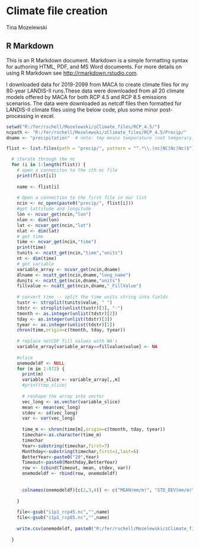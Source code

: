 Climate file creation
================
Tina Mozelewski

R Markdown
----------

This is an R Markdown document. Markdown is a simple formatting syntax for authoring HTML, PDF, and MS Word documents. For more details on using R Markdown see <http://rmarkdown.rstudio.com>.

I downloaded data for 2019-2099 from MACA to create climate files for my 80-year LANDIS-II runs.These data were downloaded from all 20 climate models offered by MACA for both RCP 4.5 and RCP 8.5 emissions scenarios. The data were downloaded as netcdf files then formatted for LANDIS-II climate files using the below code, plus some minor post-processing in excel.

``` r
setwd("R:/fer/rschell/Mozelewski/zClimate_files/RCP_4.5/")
ncpath <- "R:/fer/rschell/Mozelewski/zClimate_files/RCP_4.5/Precip/"
dname <- "precipitation"  # note: tmp means temperature (not temporary)

flist <- list.files(path = "precip/", pattern = "^.*\\.(nc|NC|Nc|Nc)$")

  # iterate through the nc
  for (i in 1:length(flist)) {
    # open a conneciton to the ith nc file
    print(flist[i])
    
    name <- flist[i]
    
    # Open a connection to the first file in our list
    ncin <- nc_open(paste0("precip/", flist[i]))
    #get lattitude and longitude
    lon <- ncvar_get(ncin,"lon")
    nlon <- dim(lon)
    lat <- ncvar_get(ncin,"lat")
    nlat <- dim(lat)
    # get time
    time <- ncvar_get(ncin,"time")
    print(time)
    tunits <- ncatt_get(ncin,"time","units")
    nt <- dim(time)
    # get variable
    variable_array <- ncvar_get(ncin,dname)
    dlname <- ncatt_get(ncin,dname,"long_name")
    dunits <- ncatt_get(ncin,dname,"units")
    fillvalue <- ncatt_get(ncin,dname,"_FillValue")
    
    # convert time -- split the time units string into fields
    tustr <- strsplit(tunits$value, " ")
    tdstr <- strsplit(unlist(tustr)[3], "-")
    tmonth <- as.integer(unlist(tdstr)[2])
    tday <- as.integer(unlist(tdstr)[3])
    tyear <- as.integer(unlist(tdstr)[1])
    chron(time,origin=c(tmonth, tday, tyear))
    
    # replace netCDF fill values with NA's
    variable_array[variable_array==fillvalue$value] <- NA
    
    #slice
    onemodeldf <- NULL
    for (m in 1:972) {
      print(m)
      variable_slice <- variable_array[,,m]
      #print(tmp_slice)
    
      # reshape the array into vector
      vec_long <- as.vector(variable_slice)
      mean <- mean(vec_long)
      stdev <- sd(vec_long)
      var <- var(vec_long)
    
      time_m <- chron(time[m],origin=c(tmonth, tday, tyear))
      timechar<-as.character(time_m)
      timechar
      Year<-substring(timechar,first=7)
      Monthday<-substring(timechar,first=1,last=6)
      BetterYear<-paste0("20",Year)
      Timeout<-paste0(Monthday,BetterYear)
      row <- (cbind(Timeout, mean, stdev, var))
      onemodeldf <- rbind(row, onemodeldf)
      
      
      colnames(onemodeldf)[c(2,3,4)] <- c("MEAN(mm/m)", "STD_DEV(mm/m)", "VARIANCE(mm/m^2)")
      
    }
    
    file<-gsub("i1p1_rcp45.nc","",name)
    file<-gsub("i1p1_rcp85.nc","",name)
    
    write.csv(onemodeldf, paste0("R:/fer/rschell/Mozelewski/zClimate_files/RCP_4.5/Precip/",file,".csv"), row.names = FALSE)
    
  }
```
